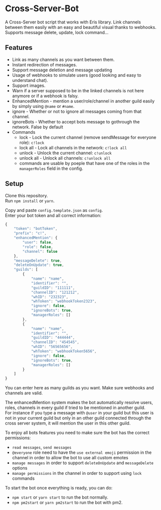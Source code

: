 # Cross-Server-Bot

A Cross-Server bot script that works with Eris library.
Link channels between them easily with an easy and beautiful visual thanks to webhooks.
Supports message delete, update, lock command...

## Features

- Link as many channels as you want between them.
- Instant redirection of messages.
- Support message deletion and message updating
- Usage of webhooks to simulate users (good looking and easy to understand chat).
- Support images.
- Warn if a server supposed to be in the linked channels is not here anymore or if a webhook is falsy.
- EnhancedMention - mention a user/role/channel in another guild easily by simply using `@name` or `#name`.
- ignore - Whether or not to ignore all messages coming from that channel.
- ignoreBots - Whether to accept bots message to gothrough the network. False by default
- Commands
  - lock - Lock the current channel (remove sendMessage for everyone role): `c!lock`
  - lock all - Lock all channels in the network: `c!lock all`
  - unlock - Unlock the current channel: `c!unlock`
  - unlock all - Unlock all channels: `c!unlock all`
  - commands are usable by poeple that have one of the roles in the `managerRoles` field in the config.

## Setup

Clone this repository.  
Run `npm install` or `yarn`.  

Copy and paste `config.template.json` as `config`.  
Enter your bot token and all correct information:

```js
{
    "token": "botToken",
    "prefix": "c!",
    "enhancedMention": {
        "user": false,
        "role": false,
        "channel": false
    },
    "messageDelete": true,
    "deleteOnUpdate": true,
    "guilds": [
        {
            "name": "name",
            "identifier": "",
            "guildID": "111111",
            "channelID": "121212",
            "whID": "232323",
            "whToken": "webhookToken2323",
            "ignore": false,
            "ignoreBots": true,
            "managerRoles": []
        },
        {
            "name": "name",
            "identifier": "",
            "guildID": "444444",
            "channelID": "454545",
            "whID": "56565656",
            "whToken": "webhookToken5656",
            "ignore": false,
            "ignoreBots": true,
            "managerRoles": []
        }
    ]
}
```

You can enter here as many guilds as you want. Make sure webhooks and channels are valid.  

The enhancedMention system makes the bot automatically resolve users, roles, channels in every guild if tried to be mentioned in another guild.  
For instance if you type a message with `@user` in your guild but this user is not in your current guild but only in an other guild connected through the cross server system, it will mention the user in this other guild.  

To enjoy all bots features you need to make sure the bot has the correct permissions:

- `read messages`, `send messages`
- `@everyone` role need to have the `use external emoji` permission in the channel in order to allow the bot to use all custom emotes 
- `manage messages` in order to support `deleteOnUpdate` and `messageDelete` options
- `manage permissions` in the channel in order to support using `lock` commands

To start the bot once everything is ready, you can do:

- `npm start` or `yarn start` to run the bot normally.
- `npm pm2start` or `yarn pm2start` to run the bot with pm2.
